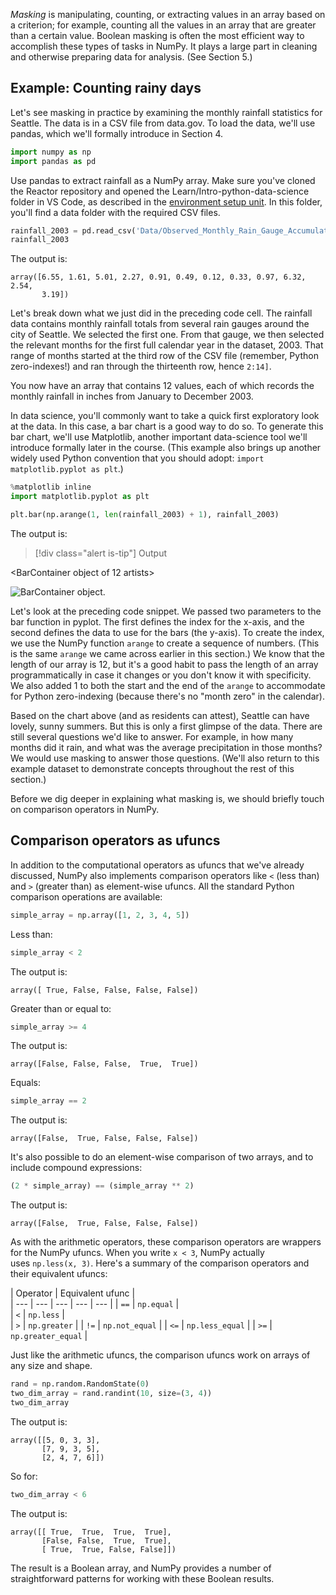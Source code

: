 *Masking* is manipulating, counting, or extracting values in an array based on a criterion; for example, counting all the values in an array that are greater than a certain value. Boolean masking is often the most efficient way to accomplish these types of tasks in NumPy. It plays a large part in cleaning and otherwise preparing data for analysis. (See Section 5.)

## Example: Counting rainy days

Let's see masking in practice by examining the monthly rainfall statistics for Seattle. The data is in a CSV file from data.gov. To load the data, we'll use pandas, which we'll formally introduce in Section 4.

```python
import numpy as np
import pandas as pd
```

Use pandas to extract rainfall as a NumPy array. Make sure you've cloned the Reactor repository and opened the Learn/Intro-python-data-science folder in VS Code, as described in the [environment setup unit](../../python-data-science/1-introduction.yml?azure-portal=true). In this folder, you'll find a data folder with the required CSV files.

```python
rainfall_2003 = pd.read_csv('Data/Observed_Monthly_Rain_Gauge_Accumulations_-_Oct_2002_to_May_2017.csv')['RG01'][ 2:14].values
rainfall_2003
```

The output is:

```Output
array([6.55, 1.61, 5.01, 2.27, 0.91, 0.49, 0.12, 0.33, 0.97, 6.32, 2.54,
       3.19])
```

Let's break down what we just did in the preceding code cell. The rainfall data contains monthly rainfall totals from several rain gauges around the city of Seattle. We selected the first one. From that gauge, we then selected the relevant months for the first full calendar year in the dataset, 2003. That range of months started at the third row of the CSV file (remember, Python zero-indexes!) and ran through the thirteenth row, hence `2:14]`.

You now have an array that contains 12 values, each of which records the monthly rainfall in inches from January to December 2003.

In data science, you'll commonly want to take a quick first exploratory look at the data. In this case, a bar chart is a good way to do so. To generate this bar chart, we'll use Matplotlib, another important data-science tool we'll introduce formally later in the course. (This example also brings up another widely used Python convention that you should adopt: `import matplotlib.pyplot as plt`.)

```python
%matplotlib inline
import matplotlib.pyplot as plt
```

```python
plt.bar(np.arange(1, len(rainfall_2003) + 1), rainfall_2003)
```

The output is:

>[!div class="alert is-tip"]
> Output

\<BarContainer object of 12 artists\>

![BarContainer object.](..\media\bar-container-object-12-artists.png)

Let's look at the preceding code snippet. We passed two parameters to the bar function in pyplot. The first defines the index for the x-axis, and the second defines the data to use for the bars (the y-axis). To create the index, we use the NumPy function `arange` to create a sequence of numbers. (This is the same `arange` we came across earlier in this section.) We know that the length of our array is 12, but it's a good habit to pass the length of an array programmatically in case it changes or you don't know it with specificity. We also added 1 to both the start and the end of the `arange` to accommodate for Python zero-indexing (because there's no "month zero" in the calendar).

Based on the chart above (and as residents can attest), Seattle can have lovely, sunny summers. But this is only a first glimpse of the data. There are still several questions we'd like to answer. For example, in how many months did it rain, and what was the average precipitation in those months? We would use masking to answer those questions. (We'll also return to this example dataset to demonstrate concepts throughout the rest of this section.) 

Before we dig deeper in explaining what masking is, we should briefly touch on comparison operators in NumPy.

## Comparison operators as ufuncs

In addition to the computational operators as ufuncs that we've already discussed, NumPy also implements comparison operators like `<` (less than) and `>` (greater than) as element-wise ufuncs. All the standard Python comparison operations are available:

```python
simple_array = np.array([1, 2, 3, 4, 5])
```

Less than:

```python
simple_array < 2 
```

The output is:

```Output
array([ True, False, False, False, False])
```

Greater than or equal to:

```python
simple_array >= 4
```

The output is:

```Output
array([False, False, False,  True,  True])
```

Equals:

```python
simple_array == 2
```

The output is:

```Output
array([False,  True, False, False, False])
```

It's also possible to do an element-wise comparison of two arrays, and to include compound expressions:

```python
(2 * simple_array) == (simple_array ** 2)
```

The output is:

```Output
array([False,  True, False, False, False])
```

As with the arithmetic operators, these comparison operators are wrappers for the NumPy ufuncs. When you write `x < 3`, NumPy actually uses `np.less(x, 3)`. Here's a summary of the comparison operators and their equivalent ufuncs:

| Operator | Equivalent ufunc |  
| --- | --- | --- | --- | --- |
| `==` | `np.equal` |  
| `<` | `np.less` |  
| `>` | `np.greater` | 
| `!=` | `np.not_equal` |
| `<=` | `np.less_equal` |
 | `>=` | `np.greater_equal` |

Just like the arithmetic ufuncs, the comparison ufuncs work on arrays of any size and shape.

```python
rand = np.random.RandomState(0)
two_dim_array = rand.randint(10, size=(3, 4))
two_dim_array
```

The output is:

```Output
array([[5, 0, 3, 3],
       [7, 9, 3, 5],
       [2, 4, 7, 6]])
```

So for:

```python
two_dim_array < 6
```

The output is:

```Output
array([[ True,  True,  True,  True],
       [False, False,  True,  True],
       [ True,  True, False, False]])
```

The result is a Boolean array, and NumPy provides a number of straightforward patterns for working with these Boolean results.
